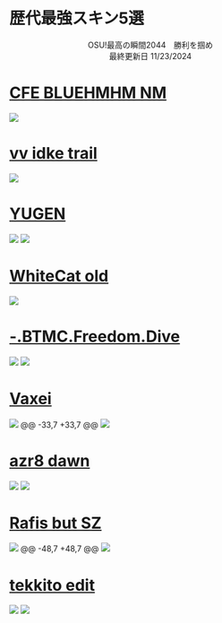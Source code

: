 # 歴代最強スキン5選
<p align="center">
  OSU!最高の瞬間2044　勝利を掴め
  <br>
  最終更新日 11/23/2024
</p>

# [CFE BLUEHMHM NM](https://github.com/ryancranie/skinhub/raw/tyfh/universal/Rafis%202018-03-26%20HDDT.osk)
[![](https://github.com/user-attachments/assets/fd121c8f-fd81-4c71-9c79-cecfef316b3a)]()

# [vv idke trail](https://github.com/ryancranie/skinhub/raw/tyfh/universal/vv%20idke%20trail.osk)
[![](https://osu.ppy.sh/ss/18134801/7edd)](https://github.com/ryancranie/skinhub/raw/tyfh/universal/vv%20idke%20trail.osk)

# [YUGEN](https://github.com/ryancranie/skinhub/raw/tyfh/universal/YUGEN.osk)
[![](http://admin.osuskins.me//images/skins/637538212012057185.jpg)](https://github.com/ryancranie/skinhub/raw/tyfh/universal/YUGEN.osk)
[![](https://i.imgur.com/iOTapJ6.jpeg)](https://github.com/ryancranie/skinhub/raw/tyfh/universal/YUGEN.osk)

# [WhiteCat old](https://github.com/ryancranie/skinhub/raw/tyfh/universal/WhiteCat%20old.osk)
[![](https://i.imgur.com/ufZ67Rg.png)](https://github.com/ryancranie/skinhub/raw/tyfh/universal/WhiteCat%20old.osk)

# [-.BTMC.Freedom.Dive](https://github.com/ryancranie/skinhub/raw/tyfh/universal/-.BTMC.Freedom.Dive.osk)
[![](https://i.ppy.sh/19743f9a911d966fca64a81c018ee380dba163a3/68747470733a2f2f692e696d6775722e636f6d2f74696563544e482e706e67)](https://github.com/ryancranie/skinhub/raw/tyfh/universal/-.BTMC.Freedom.Dive.osk)
[![](https://i.imgur.com/k372l78.jpeg)](https://github.com/ryancranie/skinhub/raw/tyfh/universal/-.BTMC.Freedom.Dive.osk)

# [Vaxei](https://github.com/ryancranie/skinhub/raw/tyfh/universal/Vaxei.osk)
[![](https://osu.ppy.sh/ss/18205118/735e)](https://github.com/ryancranie/skinhub/raw/tyfh/universal/Vaxei.osk)
@@ -33,7 +33,7 @@
[![](https://osu.ppy.sh/ss/18205107/4353)](https://github.com/ryancranie/skinhub/raw/tyfh/universal/fancy%20lad.osk)

# [azr8 dawn](https://github.com/ryancranie/skinhub/raw/tyfh/universal/azr8%20dawn.osk)
[![](https://cdn.discordapp.com/attachments/1004687819337379840/1021108146711842866/cachedImage.png)](https://github.com/ryancranie/skinhub/raw/tyfh/universal/azr8%20dawn.osk)
[![](https://i.imgur.com/DYhQwck.jpeg)](https://github.com/ryancranie/skinhub/raw/tyfh/universal/azr8%20dawn.osk)

# [Rafis but SZ](https://github.com/ryancranie/skinhub/raw/tyfh/universal/Rafis%20but%20SZ.osk)
[![](https://osu.ppy.sh/ss/18205112/543f)](https://github.com/ryancranie/skinhub/raw/tyfh/universal/Rafis%20but%20SZ.osk)
@@ -48,7 +48,7 @@
[![](https://osu.ppy.sh/ss/18205106/b493)](https://github.com/ryancranie/skinhub/raw/tyfh/universal/dddx15dt.osk)

# [tekkito edit](https://github.com/ryancranie/skinhub/raw/tyfh/universal/tekkito%20edit.osk)
[![](https://camo.githubusercontent.com/410d396e0e7c50f106ede9c3a06f453516d3a991650e3438d6d45fc6c72fbea7/68747470733a2f2f692e696d6775722e636f6d2f6764776f31714d2e706e67)](https://github.com/ryancranie/skinhub/raw/tyfh/universal/tekkito%20edit.osk)
[![](https://i.imgur.com/yWZd8wd.jpeg)](https://github.com/ryancranie/skinhub/raw/tyfh/universal/tekkito%20edit.osk)
